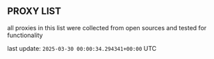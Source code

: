 ## PROXY LIST

all proxies in this list were collected from open sources and tested for functionality

last update: `2025-03-30 00:00:34.294341+00:00` UTC